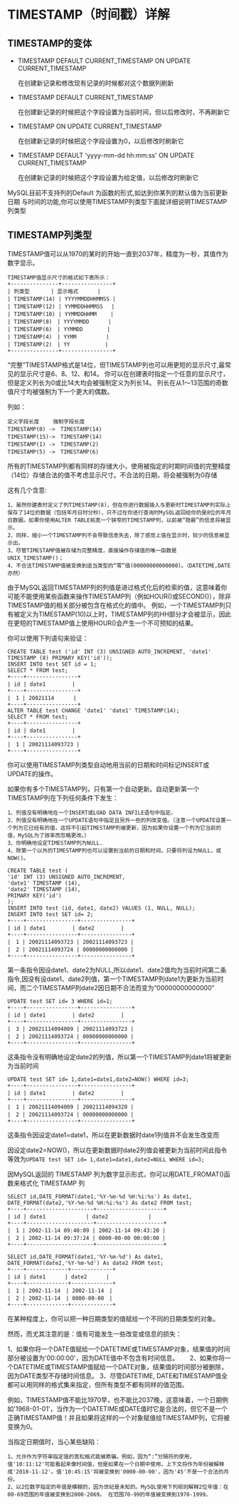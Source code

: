 # TIMESTAMP（时间戳）详解

## TIMESTAMP的变体

* TIMESTAMP DEFAULT CURRENT_TIMESTAMP ON UPDATE CURRENT_TIMESTAMP

  在创建新记录和修改现有记录的时候都对这个数据列刷新

* TIMESTAMP DEFAULT CURRENT_TIMESTAMP

  在创建新记录的时候把这个字段设置为当前时间，但以后修改时，不再刷新它

* TIMESTAMP ON UPDATE CURRENT_TIMESTAMP

  在创建新记录的时候把这个字段设置为0，以后修改时刷新它

* TIMESTAMP DEFAULT 'yyyy-mm-dd hh:mm:ss' ON UPDATE CURRENT_TIMESTAMP

  在创建新记录的时候把这个字段设置为给定值，以后修改时刷新它

MySQL目前不支持列的Default 为函数的形式,如达到你某列的默认值为当前更新日期
与时间的功能,你可以使用TIMESTAMP列类型下面就详细说明TIMESTAMP列类型

## TIMESTAMP列类型

TIMESTAMP值可以从1970的某时的开始一直到2037年，精度为一秒，其值作为数字显示。

```
TIMESTAMP值显示尺寸的格式如下表所示：
+---------------+----------------+
| 列类型　　　　| 显示格式　　　 |
| TIMESTAMP(14) | YYYYMMDDHHMMSS |　
| TIMESTAMP(12) | YYMMDDHHMMSS　 |
| TIMESTAMP(10) | YYMMDDHHMM　　 |
| TIMESTAMP(8)　| YYYYMMDD　　　 |
| TIMESTAMP(6)　| YYMMDD　　　　 |
| TIMESTAMP(4)　| YYMM　　　　　 |
| TIMESTAMP(2)　| YY　　　　　　 |
+---------------+----------------+
```

“完整”TIMESTAMP格式是14位，但TIMESTAMP列也可以用更短的显示尺寸,最常见的显示尺寸是6、8、12、和14。
你可以在创建表时指定一个任意的显示尺寸，但是定义列长为0或比14大均会被强制定义为列长14。
列长在从1～13范围的奇数值尺寸均被强制为下一个更大的偶数。


列如：

```
定义字段长度　　 强制字段长度
TIMESTAMP(0) ->　TIMESTAMP(14)
TIMESTAMP(15)->　TIMESTAMP(14)
TIMESTAMP(1) ->　TIMESTAMP(2)
TIMESTAMP(5) ->　TIMESTAMP(6)
```

所有的TIMESTAMP列都有同样的存储大小，使用被指定的时期时间值的完整精度（14位）存储合法的值不考虑显示尺寸。不合法的日期，将会被强制为0存储

这有几个含意:

```
1、虽然你建表时定义了列TIMESTAMP(8)，但在你进行数据插入与更新时TIMESTAMP列实际上保存了14位的数据（包括年月日时分秒），只不过在你进行查询时MySQL返回给你的是8位的年月日数据。如果你使用ALTER TABLE拓宽一个狭窄的TIMESTAMP列，以前被“隐蔽”的信息将被显示。
2、同样，缩小一个TIMESTAMP列不会导致信息失去，除了感觉上值在显示时，较少的信息被显示出。
3、尽管TIMESTAMP值被存储为完整精度，直接操作存储值的唯一函数是UNIX_TIMESTAMP()；
4、不合法TIMESTAMP值被变换到适当类型的“零”值(00000000000000)。（DATETIME,DATE亦然）
```

由于MySQL返回TIMESTAMP列的列值是进过格式化后的检索的值，这意味着你可能不能使用某些函数来操作TIMESTAMP列（例如HOUR()或SECOND()），除非TIMESTAMP值的相关部分被包含在格式化的值中。
例如，一个TIMESTAMP列只有被定义为TIMESTAMP(10)以上时，TIMESTAMP列的HH部分才会被显示，因此在更短的TIMESTAMP值上使用HOUR()会产生一个不可预知的结果。


你可以使用下列语句来验证：

```
CREATE TABLE test ('id' INT (3) UNSIGNED AUTO_INCREMENT, 'date1' TIMESTAMP (8) PRIMARY KEY('id'));
INSERT INTO test SET id = 1;
SELECT * FROM test;
+----+----------------+
| id | date1　　　　　|
+----+----------------+
|　1 | 20021114　　　 |
+----+----------------+
ALTER TABLE test CHANGE 'date1' 'date1' TIMESTAMP(14);
SELECT * FROM test;
+----+----------------+
| id | date1　　　　　|
+----+----------------+
|　1 | 20021114093723 |
+----+----------------+
```

你可以使用TIMESTAMP列类型自动地用当前的日期和时间标记INSERT或UPDATE的操作。

如果你有多个TIMESTAMP列，只有第一个自动更新。自动更新第一个TIMESTAMP列在下列任何条件下发生：

```
1、列值没有明确地在一个INSERT或LOAD DATA INFILE语句中指定。
2、列值没有明确地在一个UPDATE语句中指定且另外一些的列改变值。（注意一个UPDATE设置一个列为它已经有的值，这将不引起TIMESTAMP列被更新，因为如果你设置一个列为它当前的值，MySQL为了效率而忽略更改。）
3、你明确地设定TIMESTAMP列为NULL.
4、除第一个以外的TIMESTAMP列也可以设置到当前的日期和时间，只要将列设为NULL，或NOW()。
```

```
CREATE TABLE test (
'id' INT (3) UNSIGNED AUTO_INCREMENT,
'date1' TIMESTAMP (14),
'date2' TIMESTAMP (14),
PRIMARY KEY('id')
);
INSERT INTO test (id, date1, date2) VALUES (1, NULL, NULL);
INSERT INTO test SET id= 2;
+----+----------------+----------------+
| id | date1　　　　　| date2　　　　　|
+----+----------------+----------------+
|　1 | 20021114093723 | 20021114093723 |
|　2 | 20021114093724 | 00000000000000 |
+----+----------------+----------------+
```

第一条指令因设date1、date2为NULL,所以date1、date2值均为当前时间第二条指令,因没有设date1、date2列值，第一个TIMESTAMP列date1为更新为当前时间，而二个TIMESTAMP列date2因日期不合法而变为“00000000000000”

```
UPDATE test SET id= 3 WHERE id=1;
+----+----------------+----------------+
| id | date1　　　　　| date2　　　　　|
+----+----------------+----------------+
|　3 | 20021114094009 | 20021114093723 |
|　2 | 20021114093724 | 00000000000000 |
+----+----------------+----------------+
```

这条指令没有明确地设定date2的列值，所以第一个TIMESTAMP列date1将被更新为当前时间

```
UPDATE test SET id= 1,date1=date1,date2=NOW() WHERE id=3;
+----+----------------+----------------+
| id | date1　　　　　| date2　　　　　|
+----+----------------+----------------+
|　1 | 20021114094009 | 20021114094320 |
|　2 | 20021114093724 | 00000000000000 |
+----+----------------+----------------+
```

这条指令因设定date1=date1，所以在更新数据时date1列值并不会发生改变而

因设定date2=NOW()，所以在更新数据时date2列值会被更新为当前时间此指令等效为`UPDATE test SET id= 1,date1=date1,date2=NULL WHERE id=3;`

因MySQL返回的 TIMESTAMP 列为数字显示形式，你可以用DATE_FROMAT()函数来格式化 TIMESTAMP 列

```
SELECT id,DATE_FORMAT(date1,'%Y-%m-%d %H:%i:%s') As date1,
DATE_FORMAT(date2,'%Y-%m-%d %H:%i:%s') As date2 FROM test;
+----+---------------------+---------------------+
| id | date1　　　　　　　 | date2　　　　　　　 |
+----+---------------------+---------------------+
|　1 | 2002-11-14 09:40:09 | 2002-11-14 09:43:20 |
|　2 | 2002-11-14 09:37:24 | 0000-00-00 00:00:00 |
+----+---------------------+---------------------+

SELECT id,DATE_FORMAT(date1,'%Y-%m-%d') As date1,
DATE_FORMAT(date2,'%Y-%m-%d') As date2 FROM test;
+----+-------------+-------------+
| id | date1　　　 | date2　　　 |
+----+-------------+-------------+
|　1 | 2002-11-14　| 2002-11-14　|
|　2 | 2002-11-14　| 0000-00-00　|
+----+-------------+-------------+
```

在某种程度上，你可以把一种日期类型的值赋给一个不同的日期类型的对象。

然而，而尤其注意的是：值有可能发生一些改变或信息的损失：

1、如果你将一个DATE值赋给一个DATETIME或TIMESTAMP对象，结果值的时间部分被设置为'00:00:00'，因为DATE值中不包含有时间信息。　　
2、如果你将一个DATETIME或TIMESTAMP值赋给一个DATE对象，结果值的时间部分被删除，因为DATE类型不存储时间信息。
3、尽管DATETIME, DATE和TIMESTAMP值全都可以用同样的格式集来指定，但所有类型不都有同样的值范围。

例如，TIMESTAMP值不能比1970早，也不能比2037晚，这意味着，一个日期例如'1968-01-01'，当作为一个DATETIME或DATE值时它是合法的，但它不是一个正确TIMESTAMP值！并且如果将这样的一个对象赋值给TIMESTAMP列，它将被变换为0。

当指定日期值时，当心某些缺陷：

```
1、允许作为字符串指定值的宽松格式能被欺骗。例如，因为“:”分隔符的使用，值'10:11:12'可能看起来像时间值，但是如果在一个日期中使用，上下文将作为年份被解释成'2010-11-12'。值'10:45:15'将被变换到'0000-00-00'，因为'45'不是一个合法的月份。
2、以2位数字指定的年值是模糊的，因为世纪是未知的。MySQL使用下列规则解释2位年值：在00-69范围的年值被变换到2000-2069。 在范围70-99的年值被变换到1970-1999。
```
